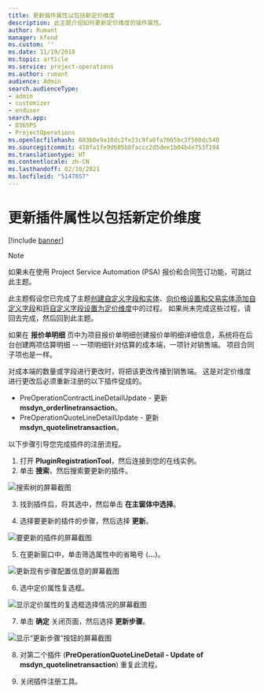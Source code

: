 ```yaml
---
title: 更新插件属性以包括新定价维度
description: 此主题介绍如何更新定价维度的插件属性。
author: Rumant
manager: kfend
ms.custom: ''
ms.date: 11/19/2018
ms.topic: article
ms.service: project-operations
ms.author: rumant
audience: Admin
search.audienceType:
- admin
- customizer
- enduser
search.app:
- D365PS
- ProjectOperations
ms.openlocfilehash: 603b0e9a10dc2fe23c9fa0fa7065bc3f500dc540
ms.sourcegitcommit: 418fa1fe9d605b8faccc2d5dee1b04b4e753f194
ms.translationtype: HT
ms.contentlocale: zh-CN
ms.lasthandoff: 02/10/2021
ms.locfileid: "5147057"
---
```

# <a name="update-plug-in-attributes-to-include-new-pricing-dimensions"></a>更新插件属性以包括新定价维度

[!include [banner](../includes/psa-now-project-operations.md)]

> [!NOTE]
> 如果未在使用 Project Service Automation (PSA) 报价和合同签订功能，可跳过此主题。

此主题假设您已完成了主题[创建自定义字段和实体](create-custom-fields-entities.md)、[向价格设置和交易实体添加自定义字段](field-references.md)和[将自定义字段设置为定价维度](set-up-pricing-dimensions.md)中的过程。 如果尚未完成这些过程，请回去完成，然后回到此主题。

如果在 **报价单明细** 页中为项目报价单明细创建报价单明细详细信息，系统将在后台创建两项估算明细 -- 一项明细针对估算的成本端，一项针对销售端。 项目合同子项也是一样。

对成本端的数量或字段进行更改时，将把该更改传播到销售端。 这是对定价维度进行更改后必须重新注册的以下插件促成的。

- PreOperationContractLineDetailUpdate - 更新 **msdyn_orderlinetransaction**。
- PreOperationQuoteLineDetailUpdate - 更新 **msdyn_quotelinetransaction**。

以下步骤引导您完成插件的注册流程。

1. 打开 **PluginRegistrationTool**，然后连接到您的在线实例。
2. 单击 **搜索**，然后搜索要更新的插件。

 ![搜索树的屏幕截图](media/PRT-1.png)

3. 找到插件后，将其选中，然后单击 **在主窗体中选择**。

4. 选择要更新的插件的步骤，然后选择 **更新**。

 ![要更新的插件的屏幕截图](media/PRT-2.png)
 
5. 在更新窗口中，单击筛选属性中的省略号 (**...**)。

 ![更新现有步骤配置信息的屏幕截图](media/PRT-3.png)
 
6. 选中定价属性复选框。

 ![显示定价属性的复选框选择情况的屏幕截图](media/PRT-4.png)

7. 单击 **确定** 关闭页面，然后选择 **更新步骤**。

 ![显示“更新步骤”按钮的屏幕截图](media/PRT-5.png)
 
8. 对第二个插件 (**PreOperationQuoteLineDetail - Update of msdyn_quotelinetransaction**) 重复此流程。

9. 关闭插件注册工具。

